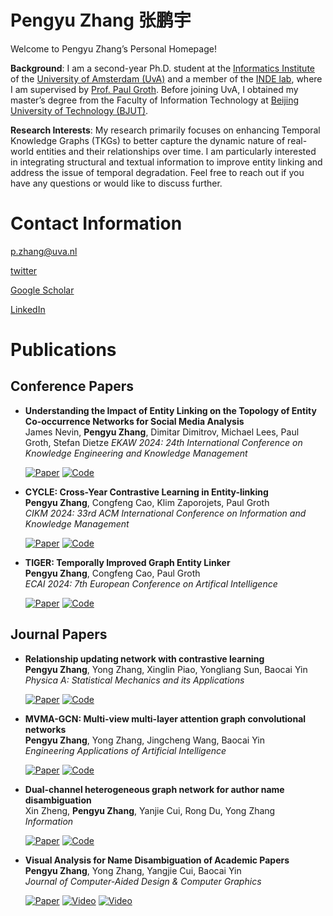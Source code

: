 # Pengyu Zhang 张鹏宇

Welcome to Pengyu Zhang’s Personal Homepage!

**Background**: I am a second-year Ph.D. student at the [Informatics Institute](https://ivi.uva.nl/) of the [University of Amsterdam (UvA)](https://www.uva.nl/en) and a member of the [INDE lab](https://indelab.org/), where I am supervised by [Prof. Paul Groth](https://pgroth.com/). Before joining UvA, I obtained my master’s degree from the Faculty of Information Technology at [Beijing University of Technology (BJUT)](https://english.bjut.edu.cn/).

**Research Interests**: My research primarily focuses on enhancing Temporal Knowledge Graphs (TKGs) to better capture the dynamic nature of real-world entities and their relationships over time. I am particularly interested in integrating structural and textual information to improve entity linking and address the issue of temporal degradation. Feel free to reach out if you have any questions or would like to discuss further.

# Contact Information

[p.zhang@uva.nl](mailto:p.zhang@uva.nl)

[twitter](https://x.com/pengyu_z)

[Google Scholar](https://scholar.google.com/citations?user=xH7mJ-0AAAAJ&hl=en)

[LinkedIn](https://www.linkedin.com/in/pengyuzhang03)

# Publications

## Conference Papers

- **Understanding the Impact of Entity Linking on the Topology of Entity Co-occurrence Networks for Social Media Analysis**  
  James Nevin, **Pengyu Zhang**, Dimitar Dimitrov, Michael Lees, Paul Groth, Stefan Dietze
  *EKAW 2024: 24th International Conference on Knowledge Engineering and Knowledge Management*

  [![Paper](https://img.shields.io/badge/Paper-gray)](https://link.springer.com/chapter/10.1007/978-3-031-77792-9_5)
  [![Code](https://img.shields.io/badge/Code-gray)](https://github.com/jim-g-n/Tweet-Linked-Entity-Co-occurrence)

- **CYCLE: Cross-Year Contrastive Learning in Entity-linking**  
  **Pengyu Zhang**, Congfeng Cao, Klim Zaporojets, Paul Groth  
  *CIKM 2024: 33rd ACM International Conference on Information and Knowledge Management*

  [![Paper](https://img.shields.io/badge/Paper-gray)](https://dl.acm.org/doi/abs/10.1145/3627673.3679702)
  [![Code](https://img.shields.io/badge/Code-gray)](https://github.com/pengyu-zhang/CYCLE-Cross-Year-Contrastive-Learning-in-Entity-Linking)

- **TIGER: Temporally Improved Graph Entity Linker**  
  **Pengyu Zhang**, Congfeng Cao, Paul Groth  
  *ECAI 2024: 7th European Conference on Artifical Intelligence*

  [![Paper](https://img.shields.io/badge/Paper-gray)](https://ebooks.iospress.nl/doi/10.3233/FAIA240933)
  [![Code](https://img.shields.io/badge/Code-gray)](https://github.com/pengyu-zhang/TIGER-Temporally-Improved-Graph-Entity-Linker)

## Journal Papers

- **Relationship updating network with contrastive learning**  
  **Pengyu Zhang**, Yong Zhang, Xinglin Piao, Yongliang Sun, Baocai Yin  
  *Physica A: Statistical Mechanics and its Applications*

  [![Paper](https://img.shields.io/badge/Paper-gray)](https://pengyu-zhang.github.io/assets/pdf/Relationship_updating_network_with_contrastive_learning.pdf)
  [![Code](https://img.shields.io/badge/Code-gray)](https://github.com/pengyu-zhang/RUNCL-Relationship-Updating-Network-with-Contrastive-Learning)

- **MVMA-GCN: Multi-view multi-layer attention graph convolutional networks**  
  **Pengyu Zhang**, Yong Zhang, Jingcheng Wang, Baocai Yin  
  *Engineering Applications of Artificial Intelligence*

  [![Paper](https://img.shields.io/badge/Paper-gray)](https://pengyu-zhang.github.io/assets/pdf/MVMA-GCN_Multi-view_multi-layer_attention_graph_convolutional_networks.pdf)
  [![Code](https://img.shields.io/badge/Code-gray)](https://github.com/pengyu-zhang/MVMA-GCN)

- **Dual-channel heterogeneous graph network for author name disambiguation**  
  Xin Zheng, **Pengyu Zhang**, Yanjie Cui, Rong Du, Yong Zhang  
  *Information*

  [![Paper](https://img.shields.io/badge/Paper-gray)](https://pengyu-zhang.github.io/assets/pdf/Dual-Channel_Heterogeneous_Graph_Network_for_Author_Name_Disambiguation.pdf)
  [![Code](https://img.shields.io/badge/Code-gray)](https://github.com/pengyu-zhang/Dual-channel-Heterogeneous-Graph-Network-for-Author-Name-Disambiguation)

- **Visual Analysis for Name Disambiguation of Academic Papers**  
  **Pengyu Zhang**, Yong Zhang, Yangjie Cui, Baocai Yin  
  *Journal of Computer-Aided Design & Computer Graphics*

  [![Paper](https://img.shields.io/badge/Paper-gray)](https://pengyu-zhang.github.io/assets/pdf/Visual_Analysis_for_Name_Disambiguation_of_Academic_Papers.pdf)
  [![Video](https://img.shields.io/badge/Video-gray)](https://youtu.be/sZGQ9jVOcU0?si=nXcT5z_ealmEVFUu)
  [![Video](https://img.shields.io/badge/Video-gray)](https://www.bilibili.com/video/BV1QM4m1k77Q/?share_source=copy_web&vd_source=0f0c53b1336c0b7fd125e87e18787003)

<!--
  [![Paper](https://img.shields.io/badge/Paper-gray)](https://example.com/paper)
  [![Appendix](https://img.shields.io/badge/Appendix-gray)](https://example.com/appendix)
  [![Reviews](https://img.shields.io/badge/Reviews-gray)](https://example.com/reviews)
  [![Code](https://img.shields.io/badge/Code-gray)](https://example.com/code)
  [![Video](https://img.shields.io/badge/Video-gray)](https://example.com/video)
  [![Slides](https://img.shields.io/badge/Slides-gray)](https://example.com/slides)
  [![Poster](https://img.shields.io/badge/Poster-gray)](https://example.com/poster)
  [![bibTeX](https://img.shields.io/badge/bibTeX-gray)](https://example.com/bibtex)
  Additionally, I am exploring the use of multi-modal data and reinforcement learning for adaptive link prediction in TKGs, aiming to optimize decision-making processes by accurately distinguishing between beneficial and harmful temporal changes.
-->

